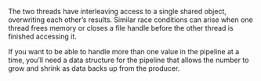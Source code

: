 The two threads have interleaving access to a single shared object, overwriting each other’s results. Similar race conditions can arise when one thread frees memory or closes a file handle before the other thread is finished accessing it.

If you want to be able to handle more than one value in the pipeline at a time, you’ll need a data structure for the pipeline that allows the number to grow and shrink as data backs up from the producer.